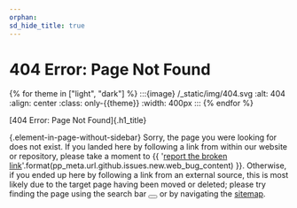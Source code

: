 ```yaml
---
orphan:
sd_hide_title: true
---
```


# 404 Error: Page Not Found


{% for theme in ["light", "dark"] %}
:::{image} /_static/img/404.svg
:alt: 404
:align: center
:class: only-{{theme}}
:width: 400px
:::
{% endfor %}


[404 Error: Page Not Found]{.h1_title}

{.element-in-page-without-sidebar}
Sorry, the page you were looking for does not exist.
If you landed here by following a link from within our website or repository,
please take a moment to
{{ '[report the broken link]()'.format(pp_meta.url.github.issues.new.web_bug_content) }}.
Otherwise, if you ended up here by following a link from an external source,
this is most likely due to the target page having been moved or deleted;
please try finding the page using the search bar
<button class="btn btn-sm navbar-btn search-button__button inline_icon" title="Search" aria-label="Search" data-bs-placement="bottom" data-bs-toggle="tooltip">
<i class="fa-solid fa-magnifying-glass fa-lg"></i>
</button> or by navigating the [sitemap](/help/website.md#site-map).
